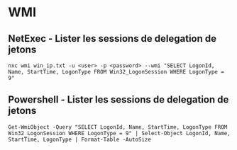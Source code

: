 # WMI

## NetExec - Lister les sessions de delegation de jetons

```
nxc wmi win_ip.txt -u <user> -p <password> --wmi "SELECT LogonId, Name, StartTime, LogonType FROM Win32_LogonSession WHERE LogonType = 9"
```

## Powershell - Lister les sessions de delegation de jetons

```
Get-WmiObject -Query "SELECT LogonId, Name, StartTime, LogonType FROM Win32_LogonSession WHERE LogonType = 9" | Select-Object LogonId, Name, StartTime, LogonType | Format-Table -AutoSize
```